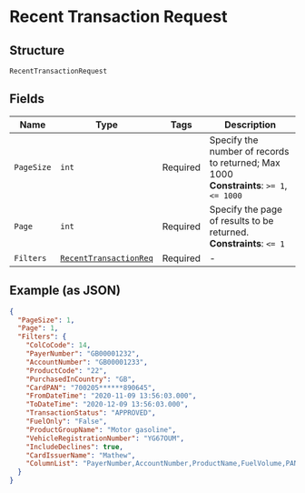 
# Recent Transaction Request

## Structure

`RecentTransactionRequest`

## Fields

| Name | Type | Tags | Description |
|  --- | --- | --- | --- |
| `PageSize` | `int` | Required | Specify the number of records to returned; Max 1000<br>**Constraints**: `>= 1`, `<= 1000` |
| `Page` | `int` | Required | Specify the page of results to be returned.<br>**Constraints**: `<= 1` |
| `Filters` | [`RecentTransactionReq`](../../doc/models/recent-transaction-req.md) | Required | - |

## Example (as JSON)

```json
{
  "PageSize": 1,
  "Page": 1,
  "Filters": {
    "ColCoCode": 14,
    "PayerNumber": "GB00001232",
    "AccountNumber": "GB00001233",
    "ProductCode": "22",
    "PurchasedInCountry": "GB",
    "CardPAN": "700205******890645",
    "FromDateTime": "2020-11-09 13:56:03.000",
    "ToDateTime": "2020-12-09 13:56:03.000",
    "TransactionStatus": "APPROVED",
    "FuelOnly": "False",
    "ProductGroupName": "Motor gasoline",
    "VehicleRegistrationNumber": "YG67OUM",
    "IncludeDeclines": true,
    "CardIssuerName": "Mathew",
    "ColumnList": "PayerNumber,AccountNumber,ProductName,FuelVolume,PAN"
  }
}
```

